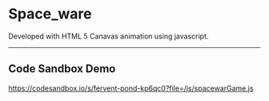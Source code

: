 # Space_ware
Developed with HTML 5 Canavas animation using javascript.



---
## Code Sandbox Demo ##
https://codesandbox.io/s/fervent-pond-kp6qc0?file=/js/spacewarGame.js
